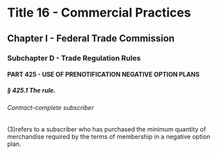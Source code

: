 
# Title 16 - Commercial Practices
## Chapter I - Federal Trade Commission
### Subchapter D - Trade Regulation Rules
#### PART 425 - USE OF PRENOTIFICATION NEGATIVE OPTION PLANS
##### § 425.1 The rule.
###### Contract-complete subscriber

(3)refers to a subscriber who has purchased the minimum quantity of merchandise required by the terms of membership in a negative option plan.
